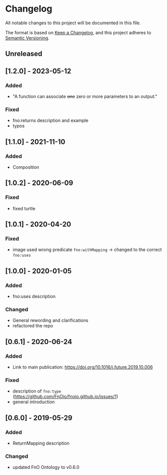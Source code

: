 # Changelog
All notable changes to this project will be documented in this file.

The format is based on [Keep a Changelog](https://keepachangelog.com/en/1.0.0/),
and this project adheres to [Semantic Versioning](https://semver.org/spec/v2.0.0.html).

## Unreleased

## [1.2.0] - 2023-05-12

### Added

- "A function can associate ~~one~~ zero or more parameters to an output."

### Fixed

- fno:returns description and example
- typos

## [1.1.0] - 2021-11-10

### Added

- Composition

## [1.0.2] - 2020-06-09

### Fixed

- fixed turtle

## [1.0.1] - 2020-04-20

### Fixed

- image used wrong predicate `fno:withMapping` -> changed to the correct `fno:uses`

## [1.0.0] - 2020-01-05

### Added

- fno:uses description

### Changed

- General rewording and clarifications
- refactored the repo

## [0.6.1] - 2020-06-24

### Added

- Link to main publication: https://doi.org/10.1016/j.future.2019.10.006

### Fixed

- description of `fno:type` (https://github.com/FnOio/fnoio.github.io/issues/1)
- general introduction

## [0.6.0] - 2019-05-29

### Added

- ReturnMapping description

### Changed

- updated FnO Ontology to v0.6.0
